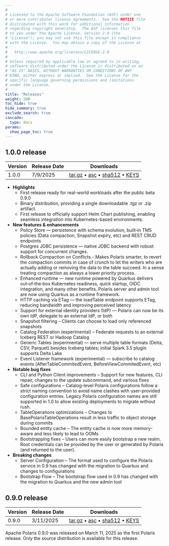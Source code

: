 ```yaml
---
#
# Licensed to the Apache Software Foundation (ASF) under one
# or more contributor license agreements.  See the NOTICE file
# distributed with this work for additional information
# regarding copyright ownership.  The ASF licenses this file
# to you under the Apache License, Version 2.0 (the
# "License"); you may not use this file except in compliance
# with the License.  You may obtain a copy of the License at
#
#   http://www.apache.org/licenses/LICENSE-2.0
#
# Unless required by applicable law or agreed to in writing,
# software distributed under the License is distributed on an
# "AS IS" BASIS, WITHOUT WARRANTIES OR CONDITIONS OF ANY
# KIND, either express or implied.  See the License for the
# specific language governing permissions and limitations
# under the License.
#
title: "Releases"
weight: 200
toc_hide: true
hide_summary: true
exclude_search: true
cascade:
  type: docs
params:
  show_page_toc: true 
---
```


## 1.0.0 release
| Version   | Release Date | Downloads                                                                                                                                                                                                                                                                                                                                                       | 
|-----------|--------------|-----------------------------------------------------------------------------------------------------------------------------------------------------------------------------------------------------------------------------------------------------------------------------------------------------------------------------------------------------------------|
| 1.0.0 | 7/9/2025     | [tar.gz](https://downloads.apache.org/incubator/polaris/0.9.0-incubating/apache-polaris-0.9.0-incubating.tar.gz) • [asc](https://downloads.apache.org/incubator/polaris/0.9.0-incubating/apache-polaris-0.9.0-incubating.tar.gz.asc) • [sha512](https://downloads.apache.org/incubator/polaris/0.9.0-incubating/apache-polaris-0.9.0-incubating.tar.gz.sha512) • [KEYS](https://downloads.apache.org/incubator/polaris/KEYS) |

- **Highlights**
    - First release ready for real-world workloads after the public beta 0.9.0
    - Binary distribution, providing a single downloadable .tgz or .zip artifact.
    - First release to officially support Helm Chart publishing, enabling seamless integration into Kubernetes-based environments.
- **New features & enhancements**
    - Policy Store — persistence with schema evolution, built‑in TMS policies (Data compaction, Snapshot expiry, etc) and REST CRUD endpoints
    - Postgres JDBC persistence — native JDBC backend with robust support for concurrent changes.
    - Rollback Compaction on Conflicts - Makes Polaris smarter, to revert the compaction commits in case of crunch to let the writers who are actually adding or removing the data to the table succeed. In a sense treating compaction as always a lower priority process.
    - Enhanced runtime — new runtime powered by Quarkus delivers out‑of‑the‑box Kubernetes readiness, quick startup, OIDC integration, and many other benefits. Polaris server and admin tool are now using Quarkus as a runtime framework.
    - HTTP caching via ETag — the loadTable endpoint supports ETag, reducing bandwidth and improving perceived latency
    - Support for external identity providers (IdP) — Polaris can now be its own IdP, delegate to an external IdP, or both
    - Snapshot filtering – Clients can choose to load only referenced snapshots
    - Catalog Federation (experimental) – Federate requests to an external Iceberg REST or Hadoop Catalog
    - Generic Tables (experimental) — serve multiple table formats (Delta, CSV, Parquet) besides Iceberg tables; initial Spark 3.5 plugin supports Delta Lake
    - Event Listener framework (experimental) — subscribe to catalog events (AfterTableCommitedEvent, BeforeViewCommitedEvent, etc)
- **Notable bug fixes**
    - CLI and Python Client improvements – Support for new features, CLI repair, changes to the update subcommand, and various fixes
    - Safe configurations – Catalog-level Polaris configurations follow a strict naming convention to avoid name clashes with user-provided configuration entries. Legacy Polaris configuration names are still supported in 1.0 to allow existing deployments to migrate without rush.
    - TableOperations optimizations – Changes to BasePolarisTableOperations result in less traffic to object storage during commits
    - Bounded entity cache – The entity cache is now more memory-aware and less likely to lead to OOMs
    - Bootstrapping fixes – Users can more easily bootstrap a new realm. Root credentials can be provided by the user or generated by Polaris (and returned to the user).
- **Breaking changes**
    - Server Configuration – The format used to configure the Polaris service in 0.9 has changed with the migration to Quarkus and changes to configurations
    - Bootstrap Flow – The bootstrap flow used in 0.9 has changed with the migration to Quarkus and the new admin tool
## 0.9.0 release

| Version   | Release Date | Downloads                                                                                                                                                                                                                                                                                                                                                       |
|-----------|--------------|-----------------------------------------------------------------------------------------------------------------------------------------------------------------------------------------------------------------------------------------------------------------------------------------------------------------------------------------------------------------|
| 0.9.0     | 3/11/2025    | [tar.gz](https://downloads.apache.org/incubator/polaris/0.9.0-incubating/apache-polaris-0.9.0-incubating.tar.gz) • [asc](https://downloads.apache.org/incubator/polaris/0.9.0-incubating/apache-polaris-0.9.0-incubating.tar.gz.asc) • [sha512](https://downloads.apache.org/incubator/polaris/0.9.0-incubating/apache-polaris-0.9.0-incubating.tar.gz.sha512) • [KEYS](https://downloads.apache.org/incubator/polaris/KEYS) |

Apache Polaris 0.9.0 was released on March 11, 2025 as the first Polaris release. Only the source distribution is available for this release. 
